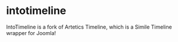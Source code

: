 intotimeline
============

IntoTimeline is a fork of Artetics Timeline, which is a Simile Timeline wrapper for Joomla!